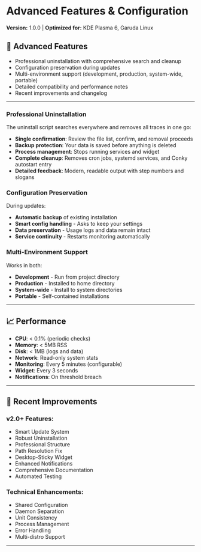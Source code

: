 # Advanced Features & Configuration

**Version:** 1.0.0 | **Optimized for:** KDE Plasma 6, Garuda Linux

## 🎯 Advanced Features

- Professional uninstallation with comprehensive search and cleanup
- Configuration preservation during updates
- Multi-environment support (development, production, system-wide, portable)
- Detailed compatibility and performance notes
- Recent improvements and changelog

---

### **Professional Uninstallation**

The uninstall script searches everywhere and removes all traces in one go:

- **Single confirmation**: Review the file list, confirm, and removal proceeds
- **Backup protection**: Your data is saved before anything is deleted
- **Process management**: Stops running services and widget
- **Complete cleanup**: Removes cron jobs, systemd services, and Conky autostart entry
- **Detailed feedback**: Modern, readable output with step numbers and slogans

### **Configuration Preservation**

During updates:

- **Automatic backup** of existing installation
- **Smart config handling** - Asks to keep your settings
- **Data preservation** - Usage logs and data remain intact
- **Service continuity** - Restarts monitoring automatically

### **Multi-Environment Support**

Works in both:

- **Development** - Run from project directory
- **Production** - Installed to home directory
- **System-wide** - Install to system directories
- **Portable** - Self-contained installations

---

## 📈 Performance

- **CPU**: < 0.1% (periodic checks)
- **Memory**: < 5MB RSS
- **Disk**: < 1MB (logs and data)
- **Network**: Read-only system stats
- **Monitoring**: Every 5 minutes (configurable)
- **Widget**: Every 3 seconds
- **Notifications**: On threshold breach

---

## 🌟 Recent Improvements

### **v2.0+ Features:**

- Smart Update System
- Robust Uninstallation
- Professional Structure
- Path Resolution Fix
- Desktop-Sticky Widget
- Enhanced Notifications
- Comprehensive Documentation
- Automated Testing

### **Technical Enhancements:**

- Shared Configuration
- Daemon Separation
- Unit Consistency
- Process Management
- Error Handling
- Multi-distro Support

---
